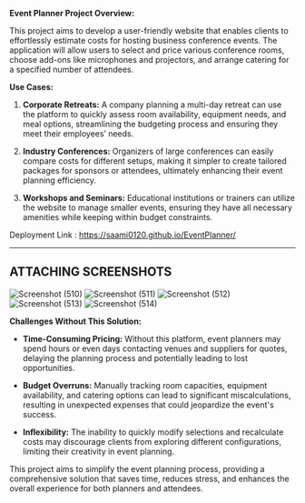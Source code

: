 **Event Planner Project Overview:**

This project aims to develop a user-friendly website that enables clients to effortlessly estimate costs for hosting business conference events. The application will allow users to select and price various conference rooms, choose add-ons like microphones and projectors, and arrange catering for a specified number of attendees.

**Use Cases:**

1. **Corporate Retreats:** A company planning a multi-day retreat can use the platform to quickly assess room availability, equipment needs, and meal options, streamlining the budgeting process and ensuring they meet their employees’ needs.

2. **Industry Conferences:** Organizers of large conferences can easily compare costs for different setups, making it simpler to create tailored packages for sponsors or attendees, ultimately enhancing their event planning efficiency.

3. **Workshops and Seminars:** Educational institutions or trainers can utilize the website to manage smaller events, ensuring they have all necessary amenities while keeping within budget constraints.

Deployment Link : https://saami0120.github.io/EventPlanner/

-------------------------
ATTACHING SCREENSHOTS
-------------------------
![Screenshot (510)](https://github.com/user-attachments/assets/5b886cd0-fc1e-41b2-aad6-69b3053eaff7)
![Screenshot (511)](https://github.com/user-attachments/assets/b0858d12-de9d-4ad5-8671-ce61fa092bf4)
![Screenshot (512)](https://github.com/user-attachments/assets/ac73a954-0570-4687-9a1d-f73baf0986d6)
![Screenshot (513)](https://github.com/user-attachments/assets/2a766a87-6a9f-49d9-9bfe-239c6eabe70b)
![Screenshot (514)](https://github.com/user-attachments/assets/03ccc615-d937-4f57-a825-3d2f56452b6d)

**Challenges Without This Solution:**

- **Time-Consuming Pricing:** Without this platform, event planners may spend hours or even days contacting venues and suppliers for quotes, delaying the planning process and potentially leading to lost opportunities.
  
- **Budget Overruns:** Manually tracking room capacities, equipment availability, and catering options can lead to significant miscalculations, resulting in unexpected expenses that could jeopardize the event's success.

- **Inflexibility:** The inability to quickly modify selections and recalculate costs may discourage clients from exploring different configurations, limiting their creativity in event planning.

This project aims to simplify the event planning process, providing a comprehensive solution that saves time, reduces stress, and enhances the overall experience for both planners and attendees.
